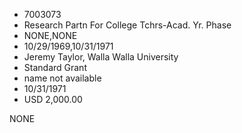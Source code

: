 * 7003073
* Research Partn For College Tchrs-Acad. Yr. Phase
* NONE,NONE
* 10/29/1969,10/31/1971
* Jeremy Taylor, Walla Walla University
* Standard Grant
*   name not available
* 10/31/1971
* USD 2,000.00

NONE
